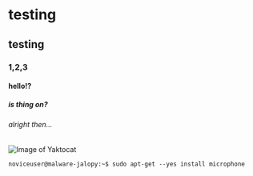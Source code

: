# testing
## testing
### 1,2,3
#### hello!?
##### is thing on?
###### alright then...
![Image of Yaktocat](https://media.istockphoto.com/id/183537978/photo/executives-hand-testing-wireless-microphone-white-background.jpg?s=612x612&w=0&k=20&c=i0qZTMvR3HlcsCaO_dqmbcU1BHXm5AlzZNgGRDfGGVA=)

```
noviceuser@malware-jalopy:~$ sudo apt-get --yes install microphone
```
